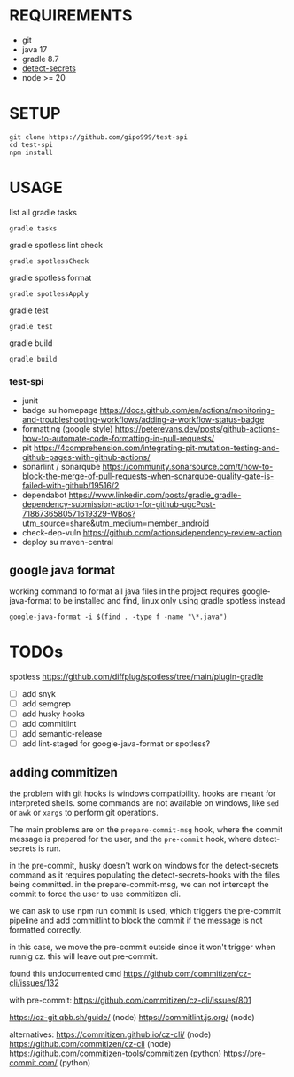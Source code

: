# REQUIREMENTS

- git
- java 17
- gradle 8.7
- [detect-secrets](https://github.com/Yelp/detect-secrets)
- node >= 20

# SETUP

```console
git clone https://github.com/gipo999/test-spi
cd test-spi
npm install
```

# USAGE

list all gradle tasks

```console
gradle tasks
```

gradle spotless lint check

```console
gradle spotlessCheck
```

gradle spotless format

```console
gradle spotlessApply
```

gradle test

```console
gradle test
```

gradle build

```console
gradle build
```

### test-spi

- junit
- badge su homepage <https://docs.github.com/en/actions/monitoring-and-troubleshooting-workflows/adding-a-workflow-status-badge>
- formatting (google style) <https://peterevans.dev/posts/github-actions-how-to-automate-code-formatting-in-pull-requests/>
- pit <https://4comprehension.com/integrating-pit-mutation-testing-and-github-pages-with-github-actions/>
- sonarlint / sonarqube <https://community.sonarsource.com/t/how-to-block-the-merge-of-pull-requests-when-sonarqube-quality-gate-is-failed-with-github/19516/2>
- dependabot <https://www.linkedin.com/posts/gradle_gradle-dependency-submission-action-for-github-ugcPost-7186736580571619329-WBos?utm_source=share&utm_medium=member_android>
- check-dep-vuln <https://github.com/actions/dependency-review-action>
- deploy su maven-central

## google java format

working command to format all java files in the project
requires google-java-format to be installed and find, linux only
using gradle spotless instead

```console
google-java-format -i $(find . -type f -name "\*.java")
```

# TODOs

spotless
<https://github.com/diffplug/spotless/tree/main/plugin-gradle>

- [ ] add snyk
- [ ] add semgrep
- [ ] add husky hooks
- [ ] add commitlint
- [ ] add semantic-release
- [ ] add lint-staged for google-java-format or spotless?

## adding commitizen

the problem with git hooks is windows compatibility.
hooks are meant for interpreted shells.
some commands are not available on windows, like `sed` or `awk` or `xargs` to perform git operations.

The main problems are on the `prepare-commit-msg` hook, where the commit message is prepared for the user,
and the `pre-commit` hook, where detect-secrets is run.

in the pre-commit, husky doesn't work on windows for the detect-secrets command as it requires populating the detect-secrets-hooks with the files being committed.
in the prepare-commit-msg, we can not intercept the commit to force the user to use commitizen cli.

we can ask to use npm run commit is used, which triggers the pre-commit pipeline and add commitlint to block the commit if the message is not formatted correctly.

in this case, we move the pre-commit outside since it won't trigger when runnig cz.
this will leave out pre-commit.

found this undocumented cmd
<https://github.com/commitizen/cz-cli/issues/132>

with pre-commit: <https://github.com/commitizen/cz-cli/issues/801>

<https://cz-git.qbb.sh/guide/> (node)
<https://commitlint.js.org/> (node)

alternatives:
<https://commitizen.github.io/cz-cli/> (node)
<https://github.com/commitizen/cz-cli> (node)
<https://github.com/commitizen-tools/commitizen> (python)
<https://pre-commit.com/> (python)
